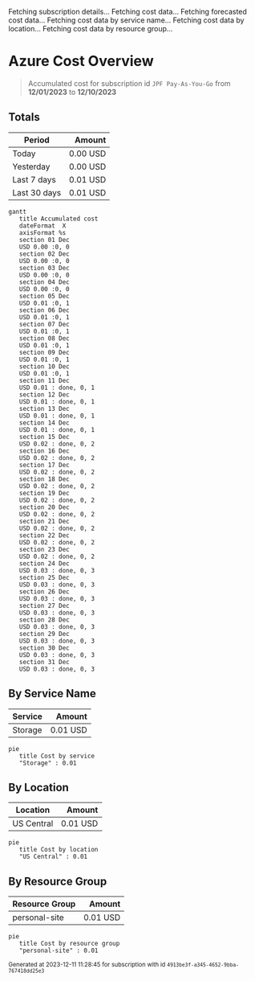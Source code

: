 Fetching subscription details...
Fetching cost data...
Fetching forecasted cost data...
Fetching cost data by service name...
Fetching cost data by location...
Fetching cost data by resource group...
# Azure Cost Overview

> Accumulated cost for subscription id `JPF Pay-As-You-Go` from **12/01/2023** to **12/10/2023**

## Totals

|Period|Amount|
|---|---:|
|Today|0.00 USD|
|Yesterday|0.00 USD|
|Last 7 days|0.01 USD|
|Last 30 days|0.01 USD|

```mermaid
gantt
   title Accumulated cost
   dateFormat  X
   axisFormat %s
   section 01 Dec
   USD 0.00 :0, 0
   section 02 Dec
   USD 0.00 :0, 0
   section 03 Dec
   USD 0.00 :0, 0
   section 04 Dec
   USD 0.00 :0, 0
   section 05 Dec
   USD 0.01 :0, 1
   section 06 Dec
   USD 0.01 :0, 1
   section 07 Dec
   USD 0.01 :0, 1
   section 08 Dec
   USD 0.01 :0, 1
   section 09 Dec
   USD 0.01 :0, 1
   section 10 Dec
   USD 0.01 :0, 1
   section 11 Dec
   USD 0.01 : done, 0, 1
   section 12 Dec
   USD 0.01 : done, 0, 1
   section 13 Dec
   USD 0.01 : done, 0, 1
   section 14 Dec
   USD 0.01 : done, 0, 1
   section 15 Dec
   USD 0.02 : done, 0, 2
   section 16 Dec
   USD 0.02 : done, 0, 2
   section 17 Dec
   USD 0.02 : done, 0, 2
   section 18 Dec
   USD 0.02 : done, 0, 2
   section 19 Dec
   USD 0.02 : done, 0, 2
   section 20 Dec
   USD 0.02 : done, 0, 2
   section 21 Dec
   USD 0.02 : done, 0, 2
   section 22 Dec
   USD 0.02 : done, 0, 2
   section 23 Dec
   USD 0.02 : done, 0, 2
   section 24 Dec
   USD 0.03 : done, 0, 3
   section 25 Dec
   USD 0.03 : done, 0, 3
   section 26 Dec
   USD 0.03 : done, 0, 3
   section 27 Dec
   USD 0.03 : done, 0, 3
   section 28 Dec
   USD 0.03 : done, 0, 3
   section 29 Dec
   USD 0.03 : done, 0, 3
   section 30 Dec
   USD 0.03 : done, 0, 3
   section 31 Dec
   USD 0.03 : done, 0, 3
```

## By Service Name

|Service|Amount|
|---|---:|
|Storage|0.01 USD|

```mermaid
pie
   title Cost by service
   "Storage" : 0.01
```

## By Location

|Location|Amount|
|---|---:|
|US Central|0.01 USD|

```mermaid
pie
   title Cost by location
   "US Central" : 0.01
```

## By Resource Group

|Resource Group|Amount|
|---|---:|
|personal-site|0.01 USD|

```mermaid
pie
   title Cost by resource group
   "personal-site" : 0.01
```

<sup>Generated at 2023-12-11 11:28:45 for subscription with id `4913be3f-a345-4652-9bba-767418dd25e3`</sup>
